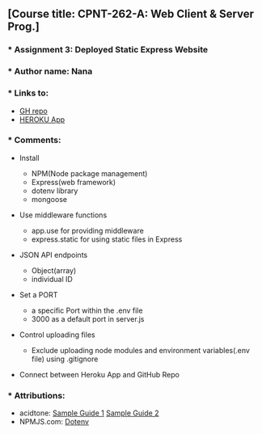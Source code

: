## [Course title: CPNT-262-A: Web Client & Server Prog.]

### * Assignment 3: Deployed Static Express Website 
### * Author name: Nana

### * Links to:
  + [GH repo](https://github.com/CreativeNana/cpnt262-a5)
  + [HEROKU App](https://nana-cpnt262-a5.herokuapp.com/)

### * Comments: 
  + Install 
    - NPM(Node package management)
    - Express(web framework)
    - dotenv library
    - mongoose

  + Use middleware functions 
    - app.use for providing middleware
    - express.static for using static files in Express

  + JSON API endpoints
    - Object(array)
    - individual ID

  + Set a PORT
    - a specific Port within the .env file
    - 3000 as a default port in server.js

  + Control uploading files 
    - Exclude uploading node modules and environment variables(.env file) using .gitignore

  + Connect between Heroku App and GitHub Repo
   
### * Attributions: 
  + acidtone: [Sample Guide 1](https://github.com/sait-wbdv/sample-code/tree/master/backend/mongoose/mongodb-atlas) [Sample Guide 2](https://github.com/sait-wbdv/sample-code/tree/master/backend/mongoose/hello-mongoose)
  + NPMJS.com: [Dotenv](https://www.npmjs.com/package/dotenv)